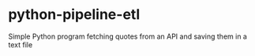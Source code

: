 # python-pipeline-etl
Simple Python program fetching quotes from an API and saving them in a text file
